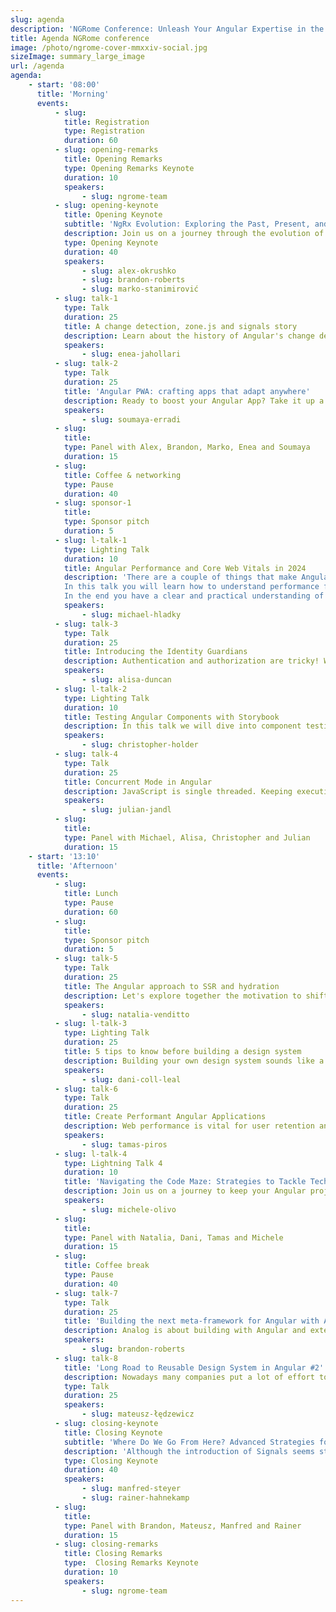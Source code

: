 ```yaml
---
slug: agenda
description: 'NGRome Conference: Unleash Your Angular Expertise in the Eternal City! Connect with industry experts and network with fellow enthusiasts. June 27, 2024 / Rome, Italy'
title: Agenda NGRome conference 
image: /photo/ngrome-cover-mmxxiv-social.jpg
sizeImage: summary_large_image
url: /agenda
agenda:
    - start: '08:00'
      title: 'Morning'
      events:
          - slug: 
            title: Registration
            type: Registration
            duration: 60
          - slug: opening-remarks
            title: Opening Remarks
            type: Opening Remarks Keynote
            duration: 10
            speakers: 
                - slug: ngrome-team
          - slug: opening-keynote
            title: Opening Keynote
            subtitle: 'NgRx Evolution: Exploring the Past, Present, and Future of State Management in Angular'
            description: Join us on a journey through the evolution of NgRx state management solutions within the Angular ecosystem. From the initial idea to its current state and future prospects, we'll explore the transformative changes that have shaped NgRx's past, present, and future. Discover the historical context, current best practices, and upcoming innovations that define the landscape of state management in Angular applications.
            type: Opening Keynote
            duration: 40
            speakers: 
                - slug: alex-okrushko
                - slug: brandon-roberts
                - slug: marko-stanimirović
          - slug: talk-1
            type: Talk 
            duration: 25
            title: A change detection, zone.js and signals story
            description: Learn about the history of Angular's change detection, how it works today, and how it's going to work in a zoneless world. How observables with async pipe work, and how signals make everything better! 
            speakers: 
                - slug: enea-jahollari
          - slug: talk-2
            type: Talk 
            duration: 25
            title: 'Angular PWA: crafting apps that adapt anywhere'
            description: Ready to boost your Angular App? Take it up a notch by turning it into a Progressive Web App (PWA). With Angular's help, upgrading your app to a PWA and setting up the necessary service worker is easy. The service worker keeps your app accessible even offline, storing all important data. Plus, your PWA can act like a desktop or mobile app, giving users a native app feel. Join us as we explore Angular PWAs, showing you how to set up your app and make it look good on any device.
            speakers: 
                - slug: soumaya-erradi
          - slug: 
            title: 
            type: Panel with Alex, Brandon, Marko, Enea and Soumaya
            duration: 15
          - slug: 
            title: Coffee & networking
            type: Pause
            duration: 40
          - slug: sponsor-1
            title: 
            type: Sponsor pitch
            duration: 5
          - slug: l-talk-1
            type: Lighting Talk
            duration: 10
            title: Angular Performance and Core Web Vitals in 2024
            description: 'There are a couple of things that make Angular faster. But what does faster even mean?
            In this talk you will learn how to understand performance from a user centric perspective and what to do to impact CWV. We will not only apply and measure the latest features like defer blocks of the new control flow, but also a couple of tricks that might surprise you.
            In the end you have a clear and practical understanding of what will and what will not get you a better performance score.'
            speakers: 
                - slug: michael-hladky
          - slug: talk-3
            type: Talk 
            duration: 25
            title: Introducing the Identity Guardians
            description: Authentication and authorization are tricky! What's the best practices to follow for Angular applications? This talk covers OAuth and OIDC at a high level, auth tokens, what each token is for, and how everything fits into your Angular applications.
            speakers: 
                - slug: alisa-duncan
          - slug: l-talk-2
            type: Lighting Talk
            duration: 10 
            title: Testing Angular Components with Storybook
            description: In this talk we will dive into component testing with Storybook. We will look at how you can set up Visual Regression, User Interaction and Accessibility testing. Then we will focus on what we should test and how thinking about these testing can improve the quality of our code.
            speakers: 
                - slug: christopher-holder
          - slug: talk-4
            type: Talk 
            duration: 25
            title: Concurrent Mode in Angular
            description: JavaScript is single threaded. Keeping execution times short is crucial for the runtime performance of our applications. Long running scripts result in bad Web Vitals like INP & TBT. In this talk, we’ll discuss a strategic approach to mitigate this problem, the Concurrent Mode.
            speakers: 
                - slug: julian-jandl
          - slug: 
            title: 
            type: Panel with Michael, Alisa, Christopher and Julian
            duration: 15
    - start: '13:10'
      title: 'Afternoon'
      events:
          - slug: 
            title: Lunch
            type: Pause
            duration: 60
          - slug: 
            title: 
            type: Sponsor pitch
            duration: 5
          - slug: talk-5
            type: Talk
            duration: 25
            title: The Angular approach to SSR and hydration
            description: Let's explore together the motivation to shift rendering to the server side, review the Angular approach to hydration and data caching, the infrastructure necessary and the performance gains. We will also review the potential use-cases that benefit from this techniques and mechanisms.
            speakers: 
                - slug: natalia-venditto
          - slug: l-talk-3
            type: Lighting Talk
            duration: 25
            title: 5 tips to know before building a design system
            description: Building your own design system sounds like a great idea, but keeping it alive, maintained & useful is a challenge. Let’s explore some ideas to empower your options of success.
            speakers: 
                - slug: dani-coll-leal
          - slug: talk-6
            type: Talk 
            duration: 25
            title: Create Performant Angular Applications
            description: Web performance is vital for user retention and engagement. In Angular, enabling specific features can boost app performance. The talk covers techniques and media handling for creating an optimal performance via Angular.
            speakers: 
                - slug: tamas-piros
          - slug: l-talk-4
            type: Lightning Talk 4
            duration: 10
            title: 'Navigating the Code Maze: Strategies to Tackle Technical Debt in Angular Projects'
            description: Join us on a journey to keep your Angular project afloat as we explore the challenges of technical debt and effective strategies to manage and resolve it. Learn how to build a scalable organization that ensures the longevity and stability of your project over time. Get ready to transform your codebase into a fortress of reliability and long-term success.
            speakers: 
                - slug: michele-olivo
          - slug: 
            title: 
            type: Panel with Natalia, Dani, Tamas and Michele
            duration: 15
          - slug: 
            title: Coffee break
            type: Pause
            duration: 40
          - slug: talk-7
            type: Talk 
            duration: 25
            title: 'Building the next meta-framework for Angular with Analog'
            description: Analog is about building with Angular and extending Angular to new ecosystems. Analog has reached its 1.0, so what's next? Let's take a look at the journey of this meta-framework and where it's headed.
            speakers: 
                - slug: brandon-roberts
          - slug: talk-8
            title: 'Long Road to Reusable Design System in Angular #2'
            description: Nowadays many companies put a lot of effort to create reusable components libraries and eventually it occurs that it is not reusable at all. What is more even tiny change can introduce regression in many places. I would like to show you different perspective on UI reusability in angular projects.
            type: Talk 
            duration: 25
            speakers: 
                - slug: mateusz-łędzewicz
          - slug: closing-keynote
            title: Closing Keynote
            subtitle: 'Where Do We Go From Here? Advanced Strategies for Signals'
            description: 'Although the introduction of Signals seems straightforward at first glance, the practical application has already highlighted a multitude of challenges. In this closing keynote, we will delve deeper into the discussion and explore essential patterns that simplify the integration of Signals into your codebase.We will demonstrate how they optimally fit into your architecture, provide guidelines on when to employ or avoid them and explain why stores are the missing link.The aim is to clarify where we stand now and what steps should follow next to fully leverage the potential of Signals in your Angular architecture'
            type: Closing Keynote
            duration: 40
            speakers: 
                - slug: manfred-steyer
                - slug: rainer-hahnekamp
          - slug: 
            title: 
            type: Panel with Brandon, Mateusz, Manfred and Rainer
            duration: 15
          - slug: closing-remarks
            title: Closing Remarks
            type:  Closing Remarks Keynote
            duration: 10
            speakers: 
                - slug: ngrome-team
---
```

